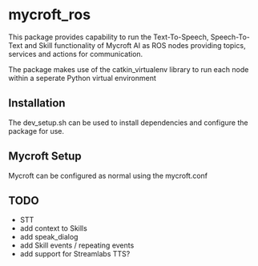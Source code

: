 # mycroft_ros
This package provides capability to run the Text-To-Speech, Speech-To-Text and Skill functionality of Mycroft AI as ROS nodes providing topics, services and actions for communication.

The package makes use of the catkin_virtualenv library to run each node within a seperate Python virtual environment
## Installation
The dev_setup.sh can be used to install dependencies and configure the package for use. 
## Mycroft Setup
Mycroft can be configured as normal using the mycroft.conf
## TODO
* STT
* add context to Skills
* add speak_dialog
* add Skill events / repeating events
* add support for Streamlabs TTS?
